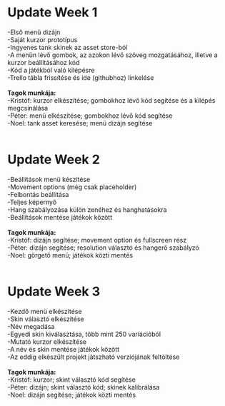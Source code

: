 <h1>Update Week 1</h1>
-Első menü dizájn <br>
-Saját kurzor prototípus <br>
-Ingyenes tank skinek az asset store-ból <br>
-A menün lévő gombok, az azokon lévő szöveg mozgatásához, illetve a kurzor beállításához kód  <br>
-Kód a játékból való kilépésre <br>
-Trello tábla frissítése és ide (githubhoz) linkelése <br>

<br>
<strong>Tagok munkája: </strong><br>
-Kristóf: kurzor elkészítése; gombokhoz lévő kód segítése és a kilépés megcsinálása <br>
-Péter: menü elkészítése; gombokhoz lévő kód segítése <br>
-Noel: tank asset keresése; menü dizájn segítése <br>

 <br>
<h1>Update Week 2</h1>
-Beállítások menü készítése <br>
-Movement options (még csak placeholder) <br>
-Felbontás beállítása <br>
-Teljes képernyő  <br>
-Hang szabályozása külön zenéhez és hanghatásokra <br>
-Beállítások mentése játékok között <br>

 <br>
<strong>Tagok munkája: </strong><br>
-Kristóf: dizájn segítése; movement option és fullscreen rész <br>
-Péter: dizájn segítése; resolution választó és hangerő szabályzó <br>
-Noel: görgető menü; játékok közti mentés <br>

 <br>
<h1>Update Week 3</h1>
-Kezdő menü elkészítése <br>
-Skin választó elkészítése <br>
-Név megadása <br>
-Egyedi skin kiválasztása, több mint 250 variációból <br>
-Mutató kurzor elkészítése <br>
-A név és skin mentése játékok között <br>
-Az eddig elkészült projekt játszható verziójának feltöltése <br>

 <br>
<strong>Tagok munkája: </strong><br>
-Kristóf: kurzor; skint választó kód segítése <br>
-Péter: dizájn; skint választó kód; skinek kalibrálása <br>
-Noel: dizájn segítése; játékok közti mentés <br>

 <br>
 
